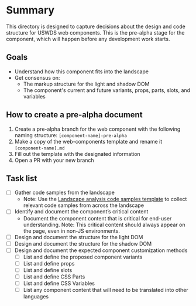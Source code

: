 # Summary

This directory is designed to capture decisions about the design and code structure for USWDS web components. This is the pre-alpha stage for the component, which will happen before any development work starts. 

## Goals
- Understand how this component fits into the landscape
- Get consensus on:
  - The markup structure for the light and shadow DOM
  - The component's current and future variants, props, parts, slots, and variables

## How to create a pre-alpha document
1. Create a pre-alpha branch for the web component with the following naming structure: `[component-name]-pre-alpha`
1. Make a copy of the web-components template and rename it `[component-name].md`
1. Fill out the template with the designated information
2. Open a PR with your new branch

## Task list
- [ ] Gather code samples from the landscape
    - Note: Use the [Landscape analysis code samples template](https://docs.google.com/document/d/1xVJeipLr79PvPdZz6Hf0SQDowbJBmQiKrVWUOs6wsLM/edit) to collect relevant code samples from across the landscape
- [ ] Identify and document the component’s  critical content
   - Document the component content that is critical for end-user understanding. Note: This critical content should always appear on the page, even in non-JS environments.
- [ ] Design and document the structure for the light DOM
- [ ] Design and document the structure for the shadow DOM
- [ ] Design and document the expected component customization methods
    - [ ] List and define the proposed component variants
    - [ ] List and define props
    - [ ] List and define slots
    - [ ] List and define CSS Parts
    - [ ] List and define CSS Variables
    - [ ] List any component content that will need to be translated into other languages
